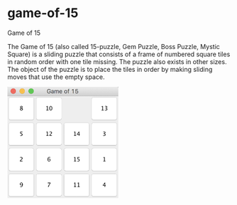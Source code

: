 # game-of-15
Game of 15

The Game of 15 (also called 15-puzzle, Gem Puzzle, Boss Puzzle, Mystic Square) is a sliding puzzle that consists of a 
 frame of numbered square tiles in random order with one tile missing. The puzzle also exists in other sizes. The 
 object of the puzzle is to place the tiles in order by making sliding moves that use the empty space.
 
 <img src="https://github.com/AlbertHambardzumyan/game-of-15/blob/master/doc/game-of-15.png" height="250" width="250">